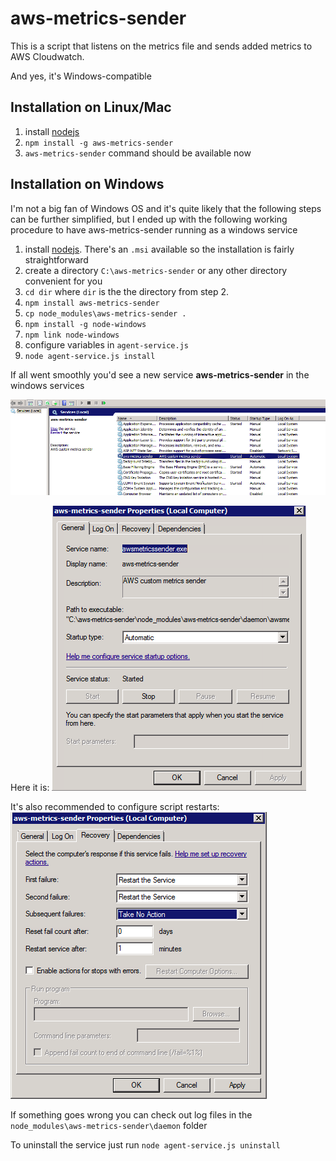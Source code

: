 # aws-metrics-sender

This is a script that listens on the metrics file and sends added metrics to AWS Cloudwatch.

And yes, it's Windows-compatible


## Installation on Linux/Mac

1. install [nodejs](https://nodejs.org/en/download/)
2.  `npm install -g aws-metrics-sender`
3.  `aws-metrics-sender` command should be available now


## Installation on Windows
I'm not a big fan of Windows OS and it's quite likely that the following steps can be further simplified, but I ended up with the following working procedure to have aws-metrics-sender running as a windows service
1. install [nodejs](https://nodejs.org/en/download/). There's an `.msi` available so the installation is fairly straightforward
2. create a directory `C:\aws-metrics-sender` or any other directory convenient for you
3. `cd dir` where `dir` is the the directory from step 2.
4. `npm install aws-metrics-sender`
5. `cp node_modules\aws-metrics-sender .`
6. `npm install -g node-windows`
7. `npm link node-windows`
8. configure variables in `agent-service.js`
9. `node agent-service.js install`

If all went smoothly you'd see a new service **aws-metrics-sender** in the windows services

![](images/services_list.png)


Here it is:
![](images/service_box.png)


It's also recommended to configure script restarts:
![](images/recovery_screen.png)

If something goes wrong you can check out log files in the `node_modules\aws-metrics-sender\daemon` folder

To uninstall the service just run
`node agent-service.js uninstall`
